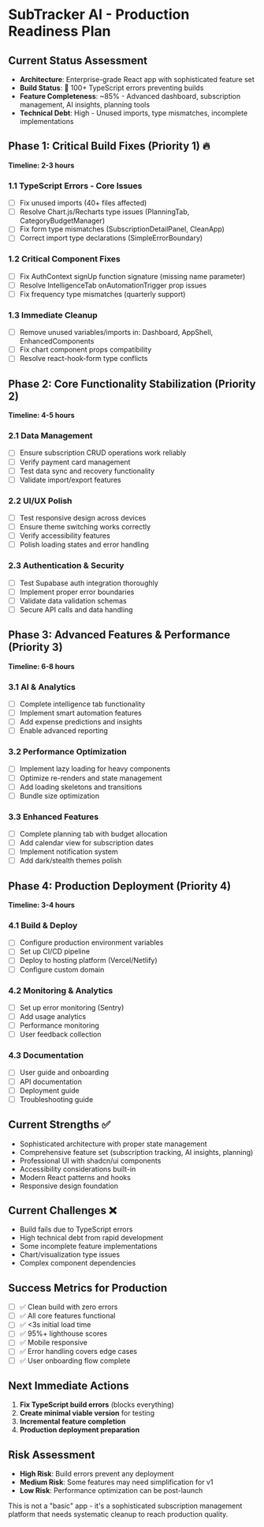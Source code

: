 # SubTracker AI - Production Readiness Plan

## Current Status Assessment
- **Architecture**: Enterprise-grade React app with sophisticated feature set
- **Build Status**: 🚫 100+ TypeScript errors preventing builds
- **Feature Completeness**: ~85% - Advanced dashboard, subscription management, AI insights, planning tools
- **Technical Debt**: High - Unused imports, type mismatches, incomplete implementations

## Phase 1: Critical Build Fixes (Priority 1) 🔥
**Timeline: 2-3 hours**

### 1.1 TypeScript Errors - Core Issues
- [ ] Fix unused imports (40+ files affected)  
- [ ] Resolve Chart.js/Recharts type issues (PlanningTab, CategoryBudgetManager)
- [ ] Fix form type mismatches (SubscriptionDetailPanel, CleanApp)
- [ ] Correct import type declarations (SimpleErrorBoundary)

### 1.2 Critical Component Fixes
- [ ] Fix AuthContext signUp function signature (missing name parameter)
- [ ] Resolve IntelligenceTab onAutomationTrigger prop issues  
- [ ] Fix frequency type mismatches (quarterly support)

### 1.3 Immediate Cleanup
- [ ] Remove unused variables/imports in: Dashboard, AppShell, EnhancedComponents
- [ ] Fix chart component props compatibility 
- [ ] Resolve react-hook-form type conflicts

## Phase 2: Core Functionality Stabilization (Priority 2) 
**Timeline: 4-5 hours**

### 2.1 Data Management
- [ ] Ensure subscription CRUD operations work reliably
- [ ] Verify payment card management
- [ ] Test data sync and recovery functionality
- [ ] Validate import/export features

### 2.2 UI/UX Polish
- [ ] Test responsive design across devices
- [ ] Ensure theme switching works correctly
- [ ] Verify accessibility features
- [ ] Polish loading states and error handling

### 2.3 Authentication & Security
- [ ] Test Supabase auth integration thoroughly
- [ ] Implement proper error boundaries
- [ ] Validate data validation schemas
- [ ] Secure API calls and data handling

## Phase 3: Advanced Features & Performance (Priority 3)
**Timeline: 6-8 hours** 

### 3.1 AI & Analytics
- [ ] Complete intelligence tab functionality
- [ ] Implement smart automation features
- [ ] Add expense predictions and insights
- [ ] Enable advanced reporting

### 3.2 Performance Optimization
- [ ] Implement lazy loading for heavy components
- [ ] Optimize re-renders and state management
- [ ] Add loading skeletons and transitions
- [ ] Bundle size optimization

### 3.3 Enhanced Features
- [ ] Complete planning tab with budget allocation
- [ ] Add calendar view for subscription dates
- [ ] Implement notification system
- [ ] Add dark/stealth themes polish

## Phase 4: Production Deployment (Priority 4)
**Timeline: 3-4 hours**

### 4.1 Build & Deploy
- [ ] Configure production environment variables
- [ ] Set up CI/CD pipeline
- [ ] Deploy to hosting platform (Vercel/Netlify)
- [ ] Configure custom domain

### 4.2 Monitoring & Analytics
- [ ] Set up error monitoring (Sentry)
- [ ] Add usage analytics
- [ ] Performance monitoring
- [ ] User feedback collection

### 4.3 Documentation
- [ ] User guide and onboarding
- [ ] API documentation
- [ ] Deployment guide
- [ ] Troubleshooting guide

## Current Strengths ✅
- Sophisticated architecture with proper state management
- Comprehensive feature set (subscription tracking, AI insights, planning)
- Professional UI with shadcn/ui components
- Accessibility considerations built-in
- Modern React patterns and hooks
- Responsive design foundation

## Current Challenges ❌
- Build fails due to TypeScript errors
- High technical debt from rapid development
- Some incomplete feature implementations
- Chart/visualization type issues
- Complex component dependencies

## Success Metrics for Production
- [ ] ✅ Clean build with zero errors
- [ ] ✅ All core features functional
- [ ] ✅ <3s initial load time
- [ ] ✅ 95%+ lighthouse scores
- [ ] ✅ Mobile responsive
- [ ] ✅ Error handling covers edge cases
- [ ] ✅ User onboarding flow complete

## Next Immediate Actions
1. **Fix TypeScript build errors** (blocks everything)
2. **Create minimal viable version** for testing
3. **Incremental feature completion**
4. **Production deployment preparation**

## Risk Assessment
- **High Risk**: Build errors prevent any deployment
- **Medium Risk**: Some features may need simplification for v1
- **Low Risk**: Performance optimization can be post-launch

This is not a "basic" app - it's a sophisticated subscription management platform that needs systematic cleanup to reach production quality.
